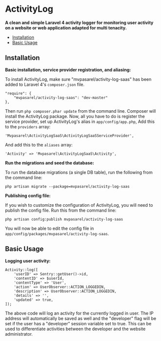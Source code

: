 ActivityLog
===========

**A clean and simple Laravel 4 activity logger for monitoring user activity on a website or web application adapted for multi tenacity.**

- [Installation](#installation)
- [Basic Usage](#basic-usage)

<a name="installation"></a>
## Installation

**Basic installation, service provider registration, and aliasing:**

To install ActivityLog, make sure "mvpasarel/activity-log-saas" has been added to Laravel 4's `composer.json` file.

	"require": {
		"mvpasarel/activity-log-saas": "dev-master"
	},

Then run `php composer.phar update` from the command line. Composer will install the ActivityLog package. Now, all you have to do is register the service provider, set up ActivityLog's alias in `app/config/app.php`, Add this to the `providers` array:

	'Mvpasarel\ActivityLogSaaS\ActivityLogSaaSServiceProvider',

And add this to the `aliases` array:

	'Activity' => 'Mvpasarel\ActivityLogSaaS\Activity',

**Run the migrations and seed the database:**

To run the database migrations (a single DB table), run the following from the command line:

	php artisan migrate --package=mvpasarel/activity-log-saas

**Publishing config file:**

If you wish to customize the configuration of ActivityLog, you will need to publish the config file. Run this from the command line:

	php artisan config:publish mvpasarel/activity-log-saas

You will now be able to edit the config file in `app/config/packages/mvpasarel/activity-log-saas`.

<a name="basic-usage"></a>
## Basic Usage

**Logging user activity:**

	Activity::log([
		'userID' => Sentry::getUser()->id,
		'contentID' => $userId,
		'contentType' => 'User',
		'action' => UserObserver::ACTION_LOGGEDIN,
		'description' => UserObserver::ACTION_LOGGEDIN,
		'details' => '',
		'updated' => true,
    ]);

The above code will log an activity for the currently logged in user. The IP address will automatically be saved as well and the "developer" flag will be set if the user has a "developer" session variable set to true. This can be used to differentiate activities between the developer and the website administrator.